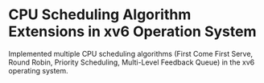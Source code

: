 # CPU Scheduling Algorithm Extensions in xv6 Operation System
Implemented multiple CPU scheduling algorithms (First Come First Serve, Round Robin, Priority Scheduling, Multi-Level Feedback Queue) in the xv6 operating system.
